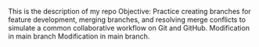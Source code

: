 This is the description of my repo 
Objective: Practice creating branches for feature development, merging branches, and resolving merge conflicts to simulate a common collaborative workflow on Git and GitHub. 
Modification in main branch 
Modification in main branch. 
